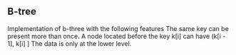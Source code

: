 ## B-tree
Implementation of b-three with the following features
The same key can be present more than once.
A node located before the key k[i] can have (k[i - 1], k[i] ]
The data is only at the lower level.
